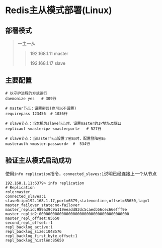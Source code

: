 # Redis主从模式部署(Linux)

## 部署模式
> 一主一从
> > 192.168.1.11 master
> >
> > 192.168.1.17 slave

## 主要配置
```shell
# 以守护进程的方式运行
daemonize yes   # 309行

# master节点：设置密码(也可以不设置)
requirepass 123456  # 1036行

# slave节点：当本机为slave节点时，设置master的IP地址及端口
replicaof <masterip> <masterport>   # 527行

# slave节点：当master节点设置了密码时，配置登陆密码
masterauth <master-password>  #  534行
```

## 验证主从模式启动成功
使用`info replication`指令，`connected_slaves:1`说明已经连接上一个从节点
```shell
192.168.1.11:6379> info replication
# Replication
role:master
connected_slaves:1
slave0:ip=192.168.1.17,port=6379,state=online,offset=85650,lag=1
master_failover_state:no-failover
master_replid:989a39c9a119eeadd83dc5caedb56cec66efff9e
master_replid2:0000000000000000000000000000000000000000
master_repl_offset:85650
second_repl_offset:-1
repl_backlog_active:1
repl_backlog_size:1048576
repl_backlog_first_byte_offset:1
repl_backlog_histlen:85650
```